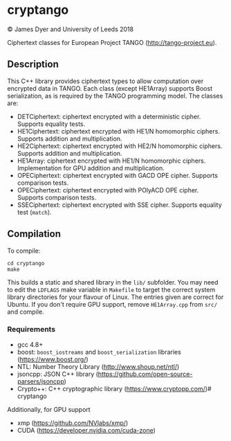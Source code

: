 # cryptango
&copy; James Dyer and University of Leeds 2018

Ciphertext classes for European Project TANGO (http://tango-project.eu).
## Description
This C++ library provides ciphertext types to allow computation over encrypted data in TANGO. Each class (except HE1Array) supports Boost serialization, as is required by the TANGO programming model. The classes are:
- DETCiphertext: ciphertext encrypted with a deterministic cipher. Supports equality tests.
- HE1Ciphertext: ciphertext encrypted with HE1/N homomorphic ciphers. Supports addition and multiplication.
- HE2Ciphertext: ciphertext encrypted with HE2/N homomorphic ciphers. Supports addition and multiplication.
- HE1Array: ciphertext encrypted with HE1/N homomorphic ciphers. Implementation for GPU addition and multiplication.
- OPECiphertext: ciphertext encrypted with GACD OPE cipher. Supports comparison tests.
- OPECiphertext: ciphertext encrypted with POlyACD OPE cipher. Supports comparison tests.
- SSECiphertext: ciphertext encrypted with SSE cipher. Supports equality test (`match`).

## Compilation
To compile:

```shell
cd cryptango
make
```
This builds a static and shared library in the `lib/` subfolder. You may need to edit the `LDFLAGS` make variable in `Makefile` to target the correct system library directories for your flavour of Linux. The entries given are correct for Ubuntu. If you don't require GPU support, remove `HE1Array.cpp` from `src/` and compile.

### Requirements
- gcc 4.8+ 
- boost: `boost_iostreams` and `boost_serialization` libraries (https://www.boost.org/)
- NTL: Number Theory Library (http://www.shoup.net/ntl/)
- jsoncpp: JSON C++ library (https://github.com/open-source-parsers/jsoncpp)
- Crypto++: C++ cryptographic library (https://www.cryptopp.com/)# cryptango

Additionally, for GPU support
- xmp (https://github.com/NVlabs/xmp/)
- CUDA (https://developer.nvidia.com/cuda-zone)
